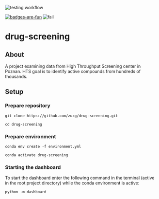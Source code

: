 ![testing workflow](https://github.com/zuzg/drug-screening/actions/workflows/main.yml/badge.svg)

[![badges-are-fun](https://img.shields.io/badge/badges_are-fun-deeppink.svg)](https://tenor.com/view/excited-ron-swanson-giggle-so-much-fun-gif-14647008)
![fail](https://img.shields.io/badge/unless_they-fail-red.svg)
# drug-screening
## About
A project examining data from High Throughput Screening center in Poznan. HTS goal is to identify active compounds from hundreds of thousands.
## Setup
### Prepare repository
```
git clone https://github.com/zuzg/drug-screening.git
``` 
```
cd drug-screening
```
### Prepare environment
```
conda env create -f environment.yml
```
```
conda activate drug-screening
```
### Starting the dashboard

To start the dashboard enter the following command in the terminal (active in the root project directory) while the conda environment is active:
```
python -m dashboard
```